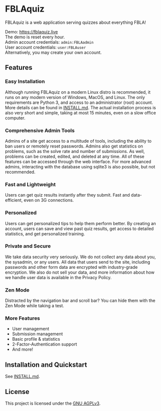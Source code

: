 # FBLAquiz
FBLAquiz is a web application serving quizzes about everything FBLA!

Demo: https://fblaquiz.live<br>
The demo is reset every hour.<br>
Admin account credentials: `admin:FBLAadmin`<br>
User account credentials: `user:FBLAuser`<br>
Alternatively, you may create your own account.

## Features
### Easy Installation
Although running FBLAquiz on a modern Linux distro is recommended, it runs on any modern version of Windows, MacOS, and Linux. The only requirements are Python 3, and access to an administrator (root) account. More details can be found in [INSTALL.md](docs/INSTALL.md). The actual installation process is also very short and simple, taking at most 15 minutes, even on a slow office computer.

### Comprehensive Admin Tools
Admins of a site get access to a multitude of tools, including the ability to ban users or remotely reset passwords. Admins also get statistics on problems, such as the solve rate and number of submissions. As well, problems can be created, edited, and deleted at any time. All of these features can be accessed through the web interface. For more advanced admins, interacting with the database using sqlite3 is also possible, but not recommended.

### Fast and Lightweight
Users can get quiz results instantly after they submit. Fast and data-efficient, even on 3G connections.

### Personalized
Users can get personalized tips to help them perform better. By creating an account, users can save and view past quiz results, get access to detailed statistics, and get personalized training.

### Private and Secure
We take data security very seriously. We do not collect any data about you, the sysadmin, or any users. All data that users send to the site, including passwords and other form data are encrypted with industry-grade encryption. We also do not sell your data, and more information about how we handle user data is available in the Privacy Policy.

### Zen Mode
Distracted by the navigation bar and scroll bar? You can hide them with the Zen Mode while taking a test.

### More Features
- User management
- Submission management
- Basic profile & statistics
- 2-Factor-Authentication support
- And more!

## Installation and Quickstart
See [INSTALL.md](docs/INSTALL.md).

## License
This project is licensed under the [GNU AGPLv3](LICENSE).
